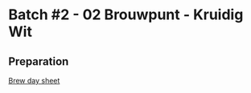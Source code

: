 # Batch #2 - 02 Brouwpunt - Kruidig Wit

## Preparation

[Brew day sheet](./Batch_2_02_Brouwpunt_Kruidig_Wit_brew_day_sheet.pdf)

